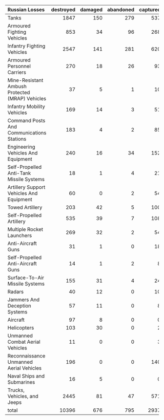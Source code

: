 | Russian Losses                                   |   destroyed |   damaged |   abandoned |   captured |   total |
|:-------------------------------------------------|------------:|----------:|------------:|-----------:|--------:|
| Tanks                                            |        1847 |       150 |         279 |        537 |    2813 |
| Armoured Fighting Vehicles                       |         853 |        34 |          96 |        268 |    1251 |
| Infantry Fighting Vehicles                       |        2547 |       141 |         281 |        620 |    3589 |
| Armoured Personnel Carriers                      |         270 |        18 |          26 |         93 |     407 |
| Mine-Resistant Ambush Protected  (MRAP) Vehicles |          37 |         5 |           1 |         10 |      53 |
| Infantry Mobility Vehicles                       |         169 |        14 |           3 |         51 |     237 |
| Command Posts And Communications Stations        |         183 |         4 |           2 |         85 |     274 |
| Engineering Vehicles And Equipment               |         240 |        16 |          34 |        152 |     442 |
| Self-Propelled Anti-Tank Missile Systems         |          18 |         1 |           4 |         21 |      44 |
| Artillery Support Vehicles And Equipment         |          60 |         0 |           2 |         54 |     116 |
| Towed Artillery                                  |         203 |        42 |           5 |        100 |     350 |
| Self-Propelled Artillery                         |         535 |        39 |           7 |        108 |     689 |
| Multiple Rocket Launchers                        |         269 |        32 |           2 |         54 |     357 |
| Anti-Aircraft Guns                               |          31 |         1 |           0 |         18 |      50 |
| Self-Propelled Anti-Aircraft Guns                |          14 |         1 |           2 |          8 |      25 |
| Surface-To-Air Missile Systems                   |         155 |        31 |           4 |         24 |     214 |
| Radars                                           |          40 |        12 |           0 |         10 |      62 |
| Jammers And Deception Systems                    |          57 |        11 |           0 |          8 |      76 |
| Aircraft                                         |          97 |         8 |           0 |          0 |     105 |
| Helicopters                                      |         103 |        30 |           0 |          2 |     135 |
| Unmanned Combat Aerial Vehicles                  |          11 |         0 |           0 |          3 |      14 |
| Reconnaissance Unmanned Aerial Vehicles          |         196 |         0 |           0 |        140 |     336 |
| Naval Ships and Submarines                       |          16 |         5 |           0 |          0 |      21 |
| Trucks, Vehicles, and Jeeps                      |        2445 |        81 |          47 |        571 |    3144 |
| total                                            |       10396 |       676 |         795 |       2937 |   14804 |